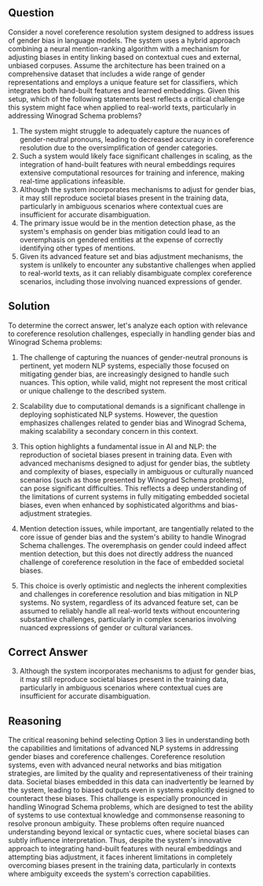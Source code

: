 ## Question
Consider a novel coreference resolution system designed to address issues of gender bias in language models. The system uses a hybrid approach combining a neural mention-ranking algorithm with a mechanism for adjusting biases in entity linking based on contextual cues and external, unbiased corpuses. Assume the architecture has been trained on a comprehensive dataset that includes a wide range of gender representations and employs a unique feature set for classifiers, which integrates both hand-built features and learned embeddings. Given this setup, which of the following statements best reflects a critical challenge this system might face when applied to real-world texts, particularly in addressing Winograd Schema problems?

1. The system might struggle to adequately capture the nuances of gender-neutral pronouns, leading to decreased accuracy in coreference resolution due to the oversimplification of gender categories.
2. Such a system would likely face significant challenges in scaling, as the integration of hand-built features with neural embeddings requires extensive computational resources for training and inference, making real-time applications infeasible.
3. Although the system incorporates mechanisms to adjust for gender bias, it may still reproduce societal biases present in the training data, particularly in ambiguous scenarios where contextual cues are insufficient for accurate disambiguation.
4. The primary issue would be in the mention detection phase, as the system's emphasis on gender bias mitigation could lead to an overemphasis on gendered entities at the expense of correctly identifying other types of mentions.
5. Given its advanced feature set and bias adjustment mechanisms, the system is unlikely to encounter any substantive challenges when applied to real-world texts, as it can reliably disambiguate complex coreference scenarios, including those involving nuanced expressions of gender.

## Solution
To determine the correct answer, let's analyze each option with relevance to coreference resolution challenges, especially in handling gender bias and Winograd Schema problems:

1. The challenge of capturing the nuances of gender-neutral pronouns is pertinent, yet modern NLP systems, especially those focused on mitigating gender bias, are increasingly designed to handle such nuances. This option, while valid, might not represent the most critical or unique challenge to the described system.
   
2. Scalability due to computational demands is a significant challenge in deploying sophisticated NLP systems. However, the question emphasizes challenges related to gender bias and Winograd Schema, making scalability a secondary concern in this context.
   
3. This option highlights a fundamental issue in AI and NLP: the reproduction of societal biases present in training data. Even with advanced mechanisms designed to adjust for gender bias, the subtlety and complexity of biases, especially in ambiguous or culturally nuanced scenarios (such as those presented by Winograd Schema problems), can pose significant difficulties. This reflects a deep understanding of the limitations of current systems in fully mitigating embedded societal biases, even when enhanced by sophisticated algorithms and bias-adjustment strategies.
   
4. Mention detection issues, while important, are tangentially related to the core issue of gender bias and the system's ability to handle Winograd Schema challenges. The overemphasis on gender could indeed affect mention detection, but this does not directly address the nuanced challenge of coreference resolution in the face of embedded societal biases.
   
5. This choice is overly optimistic and neglects the inherent complexities and challenges in coreference resolution and bias mitigation in NLP systems. No system, regardless of its advanced feature set, can be assumed to reliably handle all real-world texts without encountering substantive challenges, particularly in complex scenarios involving nuanced expressions of gender or cultural variances.

## Correct Answer
3. Although the system incorporates mechanisms to adjust for gender bias, it may still reproduce societal biases present in the training data, particularly in ambiguous scenarios where contextual cues are insufficient for accurate disambiguation.

## Reasoning
The critical reasoning behind selecting Option 3 lies in understanding both the capabilities and limitations of advanced NLP systems in addressing gender biases and coreference challenges. Coreference resolution systems, even with advanced neural networks and bias mitigation strategies, are limited by the quality and representativeness of their training data. Societal biases embedded in this data can inadvertently be learned by the system, leading to biased outputs even in systems explicitly designed to counteract these biases. This challenge is especially pronounced in handling Winograd Schema problems, which are designed to test the ability of systems to use contextual knowledge and commonsense reasoning to resolve pronoun ambiguity. These problems often require nuanced understanding beyond lexical or syntactic cues, where societal biases can subtly influence interpretation. Thus, despite the system's innovative approach to integrating hand-built features with neural embeddings and attempting bias adjustment, it faces inherent limitations in completely overcoming biases present in the training data, particularly in contexts where ambiguity exceeds the system's correction capabilities.